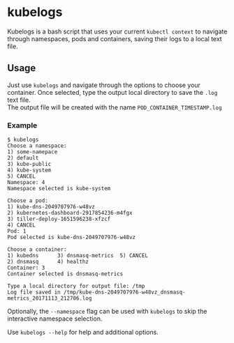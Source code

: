 # kubelogs
Kubelogs is a bash script that uses your current `kubectl context` to navigate through namespaces, pods and containers, saving their logs to a local text file.

## Usage
Just use `kubelogs` and navigate through the options to choose your container. Once selected, type the output local directory to save the `.log` text file.  
The output file will be created with the name `POD_CONTAINER_TIMESTAMP.log`

### Example

```
$ kubelogs
Choose a namespace:
1) some-namepace
2) default
3) kube-public
4) kube-system
5) CANCEL
Namespace: 4
Namespace selected is kube-system

Choose a pod:
1) kube-dns-2049707976-w48vz
2) kubernetes-dashboard-2917854236-m4fgx
3) tiller-deploy-1651596238-xfzcf
4) CANCEL
Pod: 1
Pod selected is kube-dns-2049707976-w48vz

Choose a container:
1) kubedns	    3) dnsmasq-metrics	5) CANCEL
2) dnsmasq	    4) healthz
Container: 3
Container selected is dnsmasq-metrics

Type a local directory for output file: /tmp
Log file saved in /tmp/kube-dns-2049707976-w48vz_dnsmasq-metrics_20171113_212706.log
```

Optionally, the `--namespace` flag can be used with `kubelogs` to skip the interactive namespace selection.

Use `kubelogs --help` for help and additional options.
